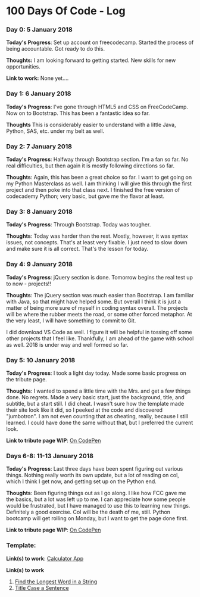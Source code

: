 # 100 Days Of Code - Log

### Day 0: 5 January 2018

**Today's Progress**: Set up account on freecodecamp. Started the process of being accountable. Got ready to do this. 

**Thoughts:** I am looking forward to getting started. New skills for new opportunities.

**Link to work:** None yet....

### Day 1: 6 January 2018

**Today's Progress**: I've gone through HTML5 and CSS on FreeCodeCamp. Now on to Bootstrap. This has been a fantastic idea so far. 

**Thoughts** This is considerably easier to understand with a little Java, Python, SAS, etc. under my belt as well. 

### Day 2: 7 January 2018

**Today's Progress**: Halfway through Bootstrap section. I'm a fan so far. No real difficulties, but then again it is mostly following directions so far. 

**Thoughts**: Again, this has been a great choice so far. I want to get going on my Python Masterclass as well. I am thinking I will give this through the first project and then poke into that class next. I finished the free version of codecademy Python; very basic, but gave me the flavor at least. 

### Day 3: 8 January 2018

**Today's Progress**: Through Bootstrap. Today was tougher.

**Thoughts**: Today was harder than the rest. Mostly, however, it was syntax issues, not concepts. That's at least very fixable. I just need to slow down and make sure it is all correct. That's the lesson for today. 

### Day 4: 9 January 2018

**Today's Progress**: jQuery section is done. Tomorrow begins the real test up to now - projects!!

**Thoughts**: The jQuery section was much easier than Bootstrap. I am familiar with Java, so that might have helped some. But overall I think it is just a matter of being more sure of myself in coding syntax overall. The projects will be where the rubber meets the road, or some other forced metaphor. At the very least, I will have something to commit to Git. 

I did download VS Code as well. I figure it will be helpful in tossing off some other projects that I feel like. Thankfully, I am ahead of the game with school as well. 2018 is under way and well formed so far. 

### Day 5: 10 January 2018

**Today's Progress**: I took a light day today. Made some basic progress on the tribute page. 

**Thoughts**: I wanted to spend a little time with the Mrs. and get a few things done. No regrets. Made a very basic start, just the background, title, and subtitle, but a start still. I did cheat. I wasn't sure how the template made their site look like it did, so I peeked at the code and discovered "jumbotron". I am not even counting that as cheating, really, because I still learned. I could have done the same without that, but I preferred the current look. 

**Link to tribute page WIP**: [On CodePen](https://codepen.io/brucemwarren/pen/MrVObQ)

### Days 6-8: 11-13 January 2018

**Today's Progress**: Last three days have been spent figuring out various things. Nothing really worth its own update, but a lot of reading on col, which I think I get now, and getting set up on the Python end. 

**Thoughts**: Been figuring things out as I go along. I like how FCC gave me the basics, but a lot was left up to me. I can appreciate how some people would be frustrated, but I have managed to use this to learning new things. Definitely a good exercise. Col will be the death of me, still. Python bootcamp will get rolling on Monday, but I want to get the page done first. 

**Link to tribute page WIP**: [On CodePen](https://codepen.io/brucemwarren/pen/MrVObQ)

### Template:

**Link(s) to work**: [Calculator App](http://www.example.com)

**Link(s) to work**
1. [Find the Longest Word in a String](https://www.freecodecamp.com/challenges/find-the-longest-word-in-a-string)
2. [Title Case a Sentence](https://www.freecodecamp.com/challenges/title-case-a-sentence)
